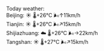Today weather:  
Beijing: ☀️   🌡️+26°C 🌬️↑11km/h  
Tianjin: ☀️   🌡️+26°C 🌬️↗15km/h  
Shijiazhuang: ☁️   🌡️+26°C 🌬️→22km/h  
Tangshan: ☀️   🌡️+27°C 🌬️↗15km/h  
